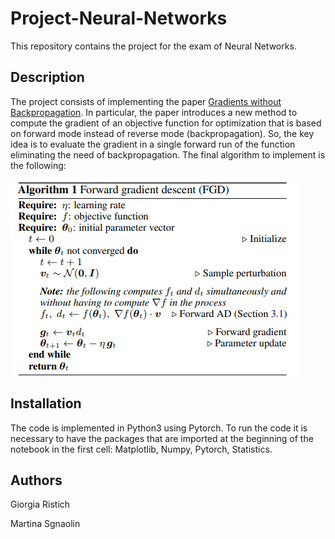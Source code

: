 # Project-Neural-Networks
This repository contains the project for the exam of Neural Networks. 

## Description
The project consists of implementing the paper [Gradients without Backpropagation](https://arxiv.org/pdf/2202.08587.pdf). 
In particular, the paper introduces a new method to compute the gradient of an objective function for optimization that is based on forward mode instead of reverse mode (backpropagation). So, the key idea is to evaluate the gradient in a single forward run of the function eliminating the need of backpropagation. 
The final algorithm to implement is the following: 


![alt text](https://github.com/GiorgiaRistich/Project-Neural-Networks/blob/main/images/final_algorithm.png)

## Installation
The code is implemented in Python3 using Pytorch. To run the code it is necessary to have the packages that are imported at the beginning of the notebook in the first cell: Matplotlib, Numpy, Pytorch, Statistics.

## Authors
Giorgia Ristich

Martina Sgnaolin

